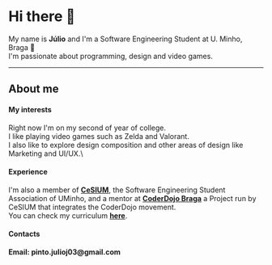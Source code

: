 # Hi there 👋

My name is __Júlio__ and I'm a Software Engineering Student at U. Minho, Braga 👋\
I'm passionate about programming, design and video games.
___

## About me

#### My interests
Right now I'm on my second of year of college.\
I like playing video games such as Zelda and Valorant.\
I also like to explore design composition and other areas of design like Marketing and UI/UX.\

#### Experience
I'm also a member of [__CeSIUM__](https://github.com/cesium), the Software Engineering Student Association of UMinho, and a mentor at [__CoderDojo Braga__](https://github.com/coderdojobraga) a Project run by CeSIUM that integrates the CoderDojo movement.\
You can check my curriculum [__here__](https://github.com/JulioJPinto/curriculum/blob/main/curriculum.pdf).

#### Contacts

__Email: pinto.julioj03@gmail.com__



